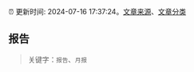 :alarm_clock: 更新时间: 2024-07-16 17:37:24。[文章来源](/README.md)、[文章分类](/TAGS.md)

## 报告


> 关键字：`报告`、`月报`



